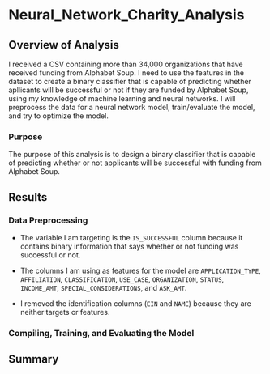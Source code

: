# Neural_Network_Charity_Analysis

## Overview of Analysis

I received a CSV containing more than 34,000 organizations that have received funding from Alphabet Soup. I need to use the features in the dataset to create a binary classifier that is capable of predicting whether apllicants will be successful or not if they are funded by Alphabet Soup, using my knowledge of machine learning and neural networks. I will preprocess the data for a neural network model, train/evaluate the model, and try to optimize the model.

### Purpose

The purpose of this analysis is to design a binary classifier that is capable of predicting whether or not applicants will be successful with funding from Alphabet Soup.

## Results

### Data Preprocessing

* The variable I am targeting is the `IS_SUCCESSFUL` column because it contains binary information that says whether or not funding was successful or not.

* The columns I am using as features for the model are `APPLICATION_TYPE`, `AFFILIATION`, `CLASSIFICATION`, `USE_CASE`, `ORGANIZATION`, `STATUS`, `INCOME_AMT`, `SPECIAL_CONSIDERATIONS`, and `ASK_AMT`.

*  I removed the identification columns (`EIN` and `NAME`) because they are neither targets or features.

### Compiling, Training, and Evaluating the Model



## Summary